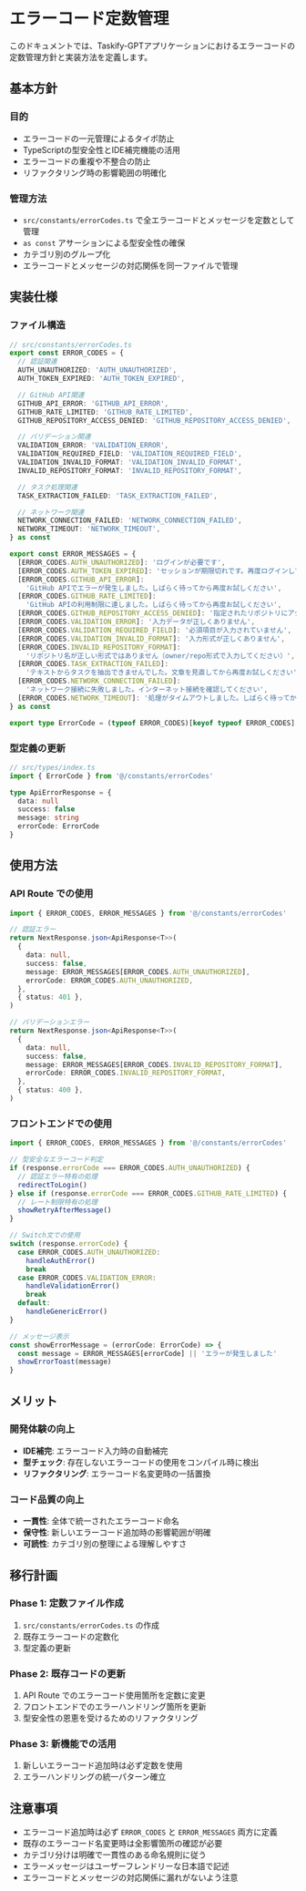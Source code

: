 # エラーコード定数管理

このドキュメントでは、Taskify-GPTアプリケーションにおけるエラーコードの定数管理方針と実装方法を定義します。

## 基本方針

### 目的

- エラーコードの一元管理によるタイポ防止
- TypeScriptの型安全性とIDE補完機能の活用
- エラーコードの重複や不整合の防止
- リファクタリング時の影響範囲の明確化

### 管理方法

- `src/constants/errorCodes.ts` で全エラーコードとメッセージを定数として管理
- `as const` アサーションによる型安全性の確保
- カテゴリ別のグループ化
- エラーコードとメッセージの対応関係を同一ファイルで管理

## 実装仕様

### ファイル構造

```typescript
// src/constants/errorCodes.ts
export const ERROR_CODES = {
  // 認証関連
  AUTH_UNAUTHORIZED: 'AUTH_UNAUTHORIZED',
  AUTH_TOKEN_EXPIRED: 'AUTH_TOKEN_EXPIRED',

  // GitHub API関連
  GITHUB_API_ERROR: 'GITHUB_API_ERROR',
  GITHUB_RATE_LIMITED: 'GITHUB_RATE_LIMITED',
  GITHUB_REPOSITORY_ACCESS_DENIED: 'GITHUB_REPOSITORY_ACCESS_DENIED',

  // バリデーション関連
  VALIDATION_ERROR: 'VALIDATION_ERROR',
  VALIDATION_REQUIRED_FIELD: 'VALIDATION_REQUIRED_FIELD',
  VALIDATION_INVALID_FORMAT: 'VALIDATION_INVALID_FORMAT',
  INVALID_REPOSITORY_FORMAT: 'INVALID_REPOSITORY_FORMAT',

  // タスク処理関連
  TASK_EXTRACTION_FAILED: 'TASK_EXTRACTION_FAILED',

  // ネットワーク関連
  NETWORK_CONNECTION_FAILED: 'NETWORK_CONNECTION_FAILED',
  NETWORK_TIMEOUT: 'NETWORK_TIMEOUT',
} as const

export const ERROR_MESSAGES = {
  [ERROR_CODES.AUTH_UNAUTHORIZED]: 'ログインが必要です',
  [ERROR_CODES.AUTH_TOKEN_EXPIRED]: 'セッションが期限切れです。再度ログインしてください',
  [ERROR_CODES.GITHUB_API_ERROR]:
    'GitHub APIでエラーが発生しました。しばらく待ってから再度お試しください',
  [ERROR_CODES.GITHUB_RATE_LIMITED]:
    'GitHub APIの利用制限に達しました。しばらく待ってから再度お試しください',
  [ERROR_CODES.GITHUB_REPOSITORY_ACCESS_DENIED]: '指定されたリポジトリにアクセスできません',
  [ERROR_CODES.VALIDATION_ERROR]: '入力データが正しくありません',
  [ERROR_CODES.VALIDATION_REQUIRED_FIELD]: '必須項目が入力されていません',
  [ERROR_CODES.VALIDATION_INVALID_FORMAT]: '入力形式が正しくありません',
  [ERROR_CODES.INVALID_REPOSITORY_FORMAT]:
    'リポジトリ名が正しい形式ではありません（owner/repo形式で入力してください）',
  [ERROR_CODES.TASK_EXTRACTION_FAILED]:
    'テキストからタスクを抽出できませんでした。文章を見直してから再度お試しください',
  [ERROR_CODES.NETWORK_CONNECTION_FAILED]:
    'ネットワーク接続に失敗しました。インターネット接続を確認してください',
  [ERROR_CODES.NETWORK_TIMEOUT]: '処理がタイムアウトしました。しばらく待ってから再度お試しください',
} as const

export type ErrorCode = (typeof ERROR_CODES)[keyof typeof ERROR_CODES]
```

### 型定義の更新

```typescript
// src/types/index.ts
import { ErrorCode } from '@/constants/errorCodes'

type ApiErrorResponse = {
  data: null
  success: false
  message: string
  errorCode: ErrorCode
}
```

## 使用方法

### API Route での使用

```typescript
import { ERROR_CODES, ERROR_MESSAGES } from '@/constants/errorCodes'

// 認証エラー
return NextResponse.json<ApiResponse<T>>(
  {
    data: null,
    success: false,
    message: ERROR_MESSAGES[ERROR_CODES.AUTH_UNAUTHORIZED],
    errorCode: ERROR_CODES.AUTH_UNAUTHORIZED,
  },
  { status: 401 },
)

// バリデーションエラー
return NextResponse.json<ApiResponse<T>>(
  {
    data: null,
    success: false,
    message: ERROR_MESSAGES[ERROR_CODES.INVALID_REPOSITORY_FORMAT],
    errorCode: ERROR_CODES.INVALID_REPOSITORY_FORMAT,
  },
  { status: 400 },
)
```

### フロントエンドでの使用

```typescript
import { ERROR_CODES, ERROR_MESSAGES } from '@/constants/errorCodes'

// 型安全なエラーコード判定
if (response.errorCode === ERROR_CODES.AUTH_UNAUTHORIZED) {
  // 認証エラー特有の処理
  redirectToLogin()
} else if (response.errorCode === ERROR_CODES.GITHUB_RATE_LIMITED) {
  // レート制限特有の処理
  showRetryAfterMessage()
}

// Switch文での使用
switch (response.errorCode) {
  case ERROR_CODES.AUTH_UNAUTHORIZED:
    handleAuthError()
    break
  case ERROR_CODES.VALIDATION_ERROR:
    handleValidationError()
    break
  default:
    handleGenericError()
}

// メッセージ表示
const showErrorMessage = (errorCode: ErrorCode) => {
  const message = ERROR_MESSAGES[errorCode] || 'エラーが発生しました'
  showErrorToast(message)
}
```

## メリット

### 開発体験の向上

- **IDE補完**: エラーコード入力時の自動補完
- **型チェック**: 存在しないエラーコードの使用をコンパイル時に検出
- **リファクタリング**: エラーコード名変更時の一括置換

### コード品質の向上

- **一貫性**: 全体で統一されたエラーコード命名
- **保守性**: 新しいエラーコード追加時の影響範囲が明確
- **可読性**: カテゴリ別の整理による理解しやすさ

## 移行計画

### Phase 1: 定数ファイル作成

1. `src/constants/errorCodes.ts` の作成
2. 既存エラーコードの定数化
3. 型定義の更新

### Phase 2: 既存コードの更新

1. API Route でのエラーコード使用箇所を定数に変更
2. フロントエンドでのエラーハンドリング箇所を更新
3. 型安全性の恩恵を受けるためのリファクタリング

### Phase 3: 新機能での活用

1. 新しいエラーコード追加時は必ず定数を使用
2. エラーハンドリングの統一パターン確立

## 注意事項

- エラーコード追加時は必ず `ERROR_CODES` と `ERROR_MESSAGES` 両方に定義
- 既存のエラーコード名変更時は全影響箇所の確認が必要
- カテゴリ分けは明確で一貫性のある命名規則に従う
- エラーメッセージはユーザーフレンドリーな日本語で記述
- エラーコードとメッセージの対応関係に漏れがないよう注意
